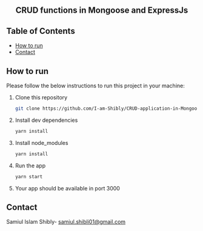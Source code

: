 <!-- PROJECT LOGO -->
<br />
<p align="center">
  <h2 align="center">CRUD functions in Mongoose and ExpressJs</h2>

<!-- TABLE OF CONTENTS -->

## Table of Contents

- [How to run](#how-to-run)
- [Contact](#contact)

<!-- HOW TO RUN -->

## How to run

Please follow the below instructions to run this project in your machine:

1. Clone this repository
   ```sh
   git clone https://github.com/I-am-Shibly/CRUD-application-in-Mongoose-ExpressJS
   ```
2. Install dev dependencies
   ```sh
   yarn install
   ```
3. Install node_modules
   ```sh
   yarn install
   ```
4. Run the app
   ```sh
   yarn start
   ```
5. Your app should be available in port 3000


<!-- CONTACT -->

## Contact

Samiul Islam Shibly- [samiul.shibli01@gmail.com](mailto:samiul.shibli01@gmail.com)


